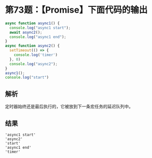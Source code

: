 # 第73题：【Promise】下面代码的输出

```js
async function async1() {
  console.log("async1 start");
  await async2();
  console.log("async1 end");
}
async function async2() {
  setTimeout(() => {
    console.log('timer')
  }, 0)
  console.log("async2");
}
async1();
console.log("start")
```

## 解析

定时器始终还是最后执行的，它被放到下一条宏任务的延迟队列中。

## 结果

```
'async1 start'
'async2'
'start'
'async1 end'
'timer'
```